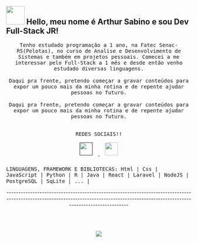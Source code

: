 ## <img src="https://raw.githubusercontent.com/alexnaiman/alexnaiman/master/resources/welcomeglitch.gif" width="50px" /> Hello, meu nome é Arthur Sabino e sou Dev Full-Stack JR!

<p align="center" >
  <samp>
   Tenho estudado programação a 1 ano, na Fatec Senac-RS(Pelotas), no curso de Analise e Desenvolvimento de Sistemas e também em projetos pessoais. Comecei a me interessar pelo Full-Stack a 1 mês e desde então venho estudado diversas linguagens.
</samp>
<br/><br/>
<samp>
Daqui pra frente, pretendo começar a gravar conteúdos para expor um pouco mais da minha rotina e de repente ajudar pessoas no futuro.
</samp>
<br/><br/>
<samp>
Daqui pra frente, pretendo começar a gravar conteúdos para expor um pouco mais da minha rotina e de repente ajudar pessoas no futuro.
  </samp>
  <br/>
  <br/>
</p>
<p align="center">
  <h align="center">
    <samp>
    REDES SOCIAIS!!
    </samp>
  <h/>
  <br/>
  <a href="">
    <img src="https://raw.githubusercontent.com/alexnaiman/alexnaiman/master/resources/linkedin.webp"  width="35px" style="margin: 15px;" />
  </a>
  <a href="https://www.instagram.com/sabinoarthur_/">
    <img src="https://raw.githubusercontent.com/alexnaiman/alexnaiman/master/resources/instagram.webp"  width="35px" style="margin: 15px;" />
  </a>
</p>
  
  <h align="center">
    <samp>
       LINGUAGENS, FRAMEWORK E BIBLIOTECAS: Html | Css | JavaScript | Python | R | Java | React | Laravel | NodeJS | PostgreSQL | SqLite | ... | 
    </samp>
  <h/>
    <br/>
  <p>

<p> -------------------------------------------------------------------------------------------------------------------------------------------------------------------------------------
  <p/>  

<br/><br/>

<p align="center">
<img align="center" src="https://github-readme-stats.vercel.app/api?username=SabinoDS&theme=calm&show_icons=true" />

  

</p>


